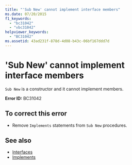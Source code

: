 ```yaml
---
title: "'Sub New' cannot implement interface members"
ms.date: 07/20/2015
f1_keywords: 
  - "bc31042"
  - "vbc31042"
helpviewer_keywords: 
  - "BC31042"
ms.assetid: 43ad231f-878d-4d08-b43c-06bf167ddd7d
---
```

# 'Sub New' cannot implement interface members
`Sub New` is a constructor and it cannot implement members.  
  
 **Error ID:** BC31042  
  
## To correct this error  
  
-   Remove `Implements` statements from `Sub New` procedures.  
  
## See also
- [Interfaces](../../visual-basic/programming-guide/language-features/interfaces/index.md)
- [Implements](../../visual-basic/language-reference/statements/implements-clause.md)
